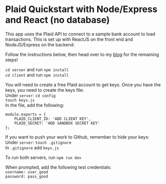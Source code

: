 # Plaid Quickstart with Node/Express and React (no database)

This app uses the Plaid API to connect to a sample bank account to load transactions.  This is set up with ReactJS on the front end and NodeJS/Express on the backend.<br/>

Follow the instructions below, then head over to my <a href="https://catd825.medium.com/creating-a-financial-app-with-the-plaid-api-nodejs-express-and-react-4e142066eb6c">blog</a> for the remaining steps! </br>

```cd server``` and run ```npm install``` <br/>
```cd client``` and run ```npm install``` <br/>

You will need to create a free Plaid account to get keys.  Once you have the keys, you need to create the keys file: <br/>
Under ```server```: ```cd config```<br/>
```touch keys.js```<br/>
In the file, add the following:
```
module.exports = {
    PLAID_CLIENT_ID: 'ADD CLIENT KEY',
    PLAID_SECRET: 'ADD SANDBOX SECRET KEY'
};
```
If you want to push your work to Github, remember to hide your keys: <br/>
Under ```server```: ```touch .gitignore```<br/>
In ```.gitignore``` add ```keys.js```

To run both servers, run ```npm run dev```


When prompted, add the following test credentials: <br/>
```username: user_good``` <br/>
```password: pass_good```
